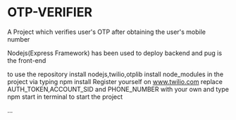 # OTP-VERIFIER
A Project which verifies user's OTP after obtaining the user's mobile number

Nodejs(Express Framework) has been used to deploy backend and pug is the front-end 

to use the repository
install nodejs,twilio,otplib
install node_modules in the project via typing npm install
Register yourself on www.twilio.com replace AUTH_TOKEN,ACCOUNT_SID and PHONE_NUMBER with your own
and type npm start in terminal to start the project

...
